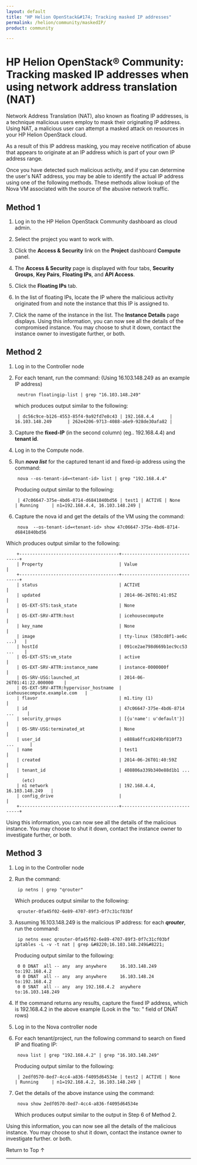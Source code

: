 ```yaml
---
layout: default
title: "HP Helion OpenStack&#174; Tracking masked IP addresses"
permalink: /helion/community/maskedIP/
product: community

---
```

<!--PUBLISHED-->


<script>

function PageRefresh {
onLoad="window.refresh"
}

PageRefresh();

</script>
# HP Helion OpenStack&#174; Community: Tracking masked IP addresses when using network address translation (NAT)

Network Address Translation (NAT), also known as floating IP addresses, is a technique malicious users employ to mask their originating IP address.  Using NAT, a malicious user can attempt a masked attack on resources in your HP Helion OpenStack cloud.  

As a result of this IP address masking, you may receive notification of abuse that appears to originate at an IP address which is part of your own IP address range. 

Once you have detected such malicious activity, and if you can determine the user's NAT address, you may be able to identify the actual IP address using one of the following methods. These methods allow lookup of the Nova VM associated with the source of the abusive network traffic. 

## Method 1

1. Log in to the HP Helion OpenStack Community dashboard as cloud admin.

2. Select the project you want to work with.

3. Click the **Access & Security** link on the **Project** dashboard **Compute** panel.
4. The **Access & Security** page is displayed with four tabs, **Security Groups**, **Key Pairs**, **Floating IPs**, and **API Access**. 

4. Click the **Floating IPs** tab.

5. In the list of floating IPs, locate the IP where the malicious activity originated from and note the instance that this IP is assigned to.

6. Click the name of the instance in the list.	The **Instance Details** page displays. Using this information, you can now see all the details of the compromised instance. You may choose to shut it down, contact the instance owner to investigate further, or both.

## Method 2

1. Log in to the Controller node

2. For each tenant, run the command:   (Using 16.103.148.249 as an example IP address)

        neutron floatingip-list | grep "16.103.148.249" 

	which produces output similar to the following:

        | dc56c9ce-b126-4553-85f4-9a92fd7e8c43 | 192.168.4.4      | 16.103.148.249      | 262e4206-9713-4088-a6e9-928de30afa82 |

3. Capture the **fixed-IP** (in the second column) (eg.. 192.168.4.4) and **tenant id**.

4. Log in to the Compute node.

5. Run ***nova list*** for the captured tenant id and fixed-ip address using the command:

        nova --os-tenant-id=<tenant-id> list | grep "192.168.4.4"
    
    Producing output similar to the following:

        | 47c06647-375e-4bd6-8714-d6841840bd56 | test1 | ACTIVE | None       | Running     | n1=192.168.4.4, 16.103.148.249 |

6. Capture the nova id and get the details of the VM using the command:

        nova  --os-tenant-id=<tenant-id> show 47c06647-375e-4bd6-8714-d6841840bd56

Which produces output similar to the following:

	    +--------------------------------------+-------------------------------+
	    | Property                             | Value                         |
	    +--------------------------------------+-------------------------------+
	    | status                               | ACTIVE                        |
	    | updated                              | 2014-06-26T01:41:05Z          |
	    | OS-EXT-STS:task_state                | None                          |
	    | OS-EXT-SRV-ATTR:host                 | icehousecompute               |
	    | key_name                             | None                          |
	    | image                                | tty-linux (503cd8f1-ae6c ...)   |
	    | hostId                               | 091ce2ae798d669b1ec9cc53 ...    |
	    | OS-EXT-STS:vm_state                  | active                        |
	    | OS-EXT-SRV-ATTR:instance_name        | instance-0000000f             |
	    | OS-SRV-USG:launched_at               | 2014-06-26T01:41:22.000000    |
	    | OS-EXT-SRV-ATTR:hypervisor_hostname  | icehousecompute.example.com   |
	    | flavor                               | m1.tiny (1)                   |
	    | id                                   | 47c06647-375e-4bd6-8714 ...     |
	    | security_groups                      | [{u'name': u'default'}]       |
	    | OS-SRV-USG:terminated_at             | None                          |
	    | user_id                              | e888a6ffca9249bf810f73 ...      |
	    | name                                 | test1                         |
	    | created                              | 2014-06-26T01:40:59Z          |
	    | tenant_id                            | 408806a339b340e88d1b1 ...       |
	      (etc)
	    | n1 network                           | 192.168.4.4, 16.103.148.249   |
	    | config_drive                         |                               |
	    +--------------------------------------+-------------------------------+
 
 Using this information, you can now see all the details of the malicious instance.  You may choose to shut it down, contact the instance owner to investigate further, or both. 

## Method 3
1. Log in to the Controller node

2. Run the command:

        ip netns | grep "qrouter"

    Which produces output similar to the following:

        qrouter-0fa45f02-6e89-4707-89f3-0f7c31cf03bf

3. Assuming 16.103.148.249 is the malicious IP address: for each ***qrouter***, run the command:

        ip netns exec qrouter-0fa45f02-6e89-4707-89f3-0f7c31cf03bf iptables -L -v -t nat | grep &#8220;16.103.148.249&#8221;

    Producing output similar to the following:

        0 0 DNAT  all -- any  any anywhere     16.103.148.249  to:192.168.4.2
        0 0 DNAT  all -- any  any anywhere     16.103.148.24   to:192.168.4.2
        0 0 SNAT  all -- any  any 192.168.4.2  anywhere        to:16.103.148.249

4. If the command returns any results, capture the fixed IP address, which is 192.168.4.2 in the above example (Look in the "to: " field of DNAT rows)

5. Log in to the Nova controller node

6. For each tenant/project, run the following command to search on fixed IP and floating IP:

        nova list | grep "192.168.4.2" | grep "16.103.148.249"

    Producing output similar to the following:

        | 2edf0570-8ed7-4cc4-a836-f4095d64534e | test2 | ACTIVE | None       | Running     | n1=192.168.4.2, 16.103.148.249 |

7. Get the details of the above instance using the command:

        nova show 2edf0570-8ed7-4cc4-a836-f4095d64534e

    Which produces output similar to the output in Step 6 of Method 2.

 Using this information, you can now see all the details of the malicious instance.  You may choose to shut it down, contact the instance owner to investigate further.  or both. 


 <a href="#top" style="padding:14px 0px 14px 0px; text-decoration: none;"> Return to Top &#8593; </a>

----
